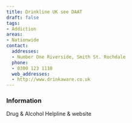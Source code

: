 ```yaml
---
title: Drinkline UK see DAAT
draft: false
tags:
- Addiction
areas:
- Nationwide
contact:
  addresses:
  - Number One Riverside, Smith St. Rochdale
  phone:
  - 0300 123 1110
  web_addresses:
  - http://www.drinkaware.co.uk
---
```


### Information
Drug & Alcohol Helpline & website

